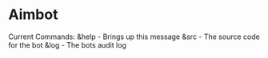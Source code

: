 # Aimbot
Current Commands:
&help - Brings up this message
&src - The source code for the bot
&log - The bots audit log
